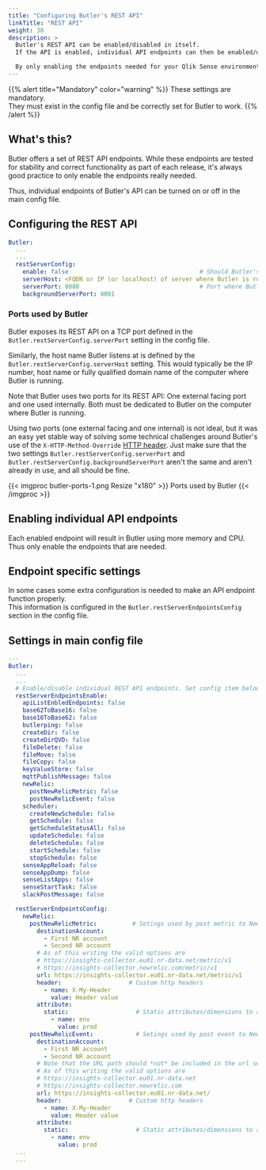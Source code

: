 ```yaml
---
title: "Configuring Butler's REST API"
linkTitle: "REST API"
weight: 30
description: >
  Butler's REST API can be enabled/disabled in itself.  
  If the API is enabled, individual API endpoints can then be enabled/disabled as needed.

  By only enabling the endpoints needed for your Qlik Sense environment, memory usage is minimised and security maximised.
---
```


{{% alert title="Mandatory" color="warning" %}}
These settings are mandatory.  
They must exist in the config file and be correctly set for Butler to work.
{{% /alert %}}

## What's this?

Butler offers a set of REST API endpoints. While these endpoints are tested for stability and correct functionality as part of each release, it's always good practice to only enable the endpoints really needed.

Thus, individual endpoints of Butler's API can be turned on or off in the main config file.

## Configuring the REST API

```yaml
Butler:
  ...
  ...
  restServerConfig:
    enable: false                                     # Should Butler's REST API be started? Must be true if *any* API endpoints are to be used.
    serverHost: <FQDN or IP (or localhost) of server where Butler is running>   # Use 0.0.0.0 to listen on all network interfaces (e.g. when running in Docker!).
    serverPort: 8080                                  # Port where Butler's REST is available. Any free port on the server where Butler is running can bse used.
    backgroundServerPort: 8081
```

### Ports used by Butler

Butler exposes its REST API on a TCP port defined in the `Butler.restServerConfig.serverPort` setting in the config file.

Similarly, the host name Butler listens at is defined by the `Butler.restServerConfig.serverHost` setting. This would typically be the IP number, host name or fully qualified domain name of the computer where Butler is running.

Note that Butler uses two ports for its REST API: One external facing port and one used internally. Both must be dedicated to Butler on the computer where Butler is running.

Using two ports (one external facing and one internal) is not ideal, but it was an easy yet stable way of solving some technical challenges around Butler's use of the `X-HTTP-Method-Override` [HTTP header](/docs/getting-started/setup/data-connections/). 
Just make sure that the two settings `Butler.restServerConfig.serverPort` and `Butler.restServerConfig.backgroundServerPort` aren't the same and aren't already in use, and all should be fine.

{{< imgproc butler-ports-1.png Resize "x180" >}} Ports used by Butler {{< /imgproc >}}

## Enabling individual API endpoints

Each enabled endpoint will result in Butler using more memory and CPU. Thus only enable the endpoints that are needed.

## Endpoint specific settings

In some cases some extra configuration is needed to make an API endpoint function properly.  
This information is configured in the `Butler.restServerEndpointsConfig` section in the config file.

## Settings in main config file

```yaml
---
Butler:
  ...
  ...
  # Enable/disable individual REST API endpoints. Set config item below to true to enable that endpoint.
  restServerEndpointsEnable:
    apiListEnbledEndpoints: false
    base62ToBase16: false
    base16ToBase62: false
    butlerping: false
    createDir: false
    createDirQVD: false
    fileDelete: false
    fileMove: false
    fileCopy: false
    keyValueStore: false
    mqttPublishMessage: false
    newRelic:
      postNewRelicMetric: false
      postNewRelicEvent: false
    scheduler:
      createNewSchedule: false
      getSchedule: false
      getScheduleStatusAll: false
      updateSchedule: false
      deleteSchedule: false
      startSchedule: false
      stopSchedule: false
    senseAppReload: false
    senseAppDump: false
    senseListApps: false
    senseStartTask: false
    slackPostMessage: false 

  restServerEndpointsConfig:
    newRelic:
      postNewRelicMetric:          # Setings used by post metric to New Relic API endpoint
        destinationAccount:
          - First NR account
          - Second NR account
        # As of this writing the valid options are
        # https://insights-collector.eu01.nr-data.net/metric/v1
        # https://insights-collector.newrelic.com/metric/v1
        url: https://insights-collector.eu01.nr-data.net/metric/v1
        header:                   # Custom http headers
          - name: X-My-Header
            value: Header value
        attribute: 
          static:                   # Static attributes/dimensions to attach to the metrics data sent to New Relic.
            - name: env
              value: prod
      postNewRelicEvent:            # Setings used by post event to New Relic API endpoint
        destinationAccount:
          - First NR account
          - Second NR account
        # Note that the URL path should *not* be included in the url setting below!
        # As of this writing the valid options are
        # https://insights-collector.eu01.nr-data.net
        # https://insights-collector.newrelic.com 
        url: https://insights-collector.eu01.nr-data.net/
        header:                   # Custom http headers
          - name: X-My-Header
            value: Header value
        attribute: 
          static:                   # Static attributes/dimensions to attach to the metrics data sent to New Relic.
            - name: env
              value: prod
  ...
  ...
```
